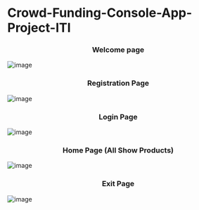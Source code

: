 # Crowd-Funding-Console-App-Project-ITI
<h3 align="center">Welcome page</h3>

![image](https://user-images.githubusercontent.com/93389016/161829903-f680788a-0912-4191-ac9e-d9623a20d991.png)

<h3 align="center">Registration Page</h3>

![image](https://user-images.githubusercontent.com/93389016/161830090-7f5c88a2-0830-42d5-ab9e-9a5a72f0ce00.png)

<h3 align="center">Login Page</h3>

![image](https://user-images.githubusercontent.com/93389016/161830150-dcc8b1b5-96cb-4fd8-a1cb-6da9c598684a.png)

<h3 align="center">Home Page (All Show Products)</h3>

![image](https://user-images.githubusercontent.com/93389016/161829839-a5bc68f1-5cb2-4036-9c5c-7b42eb335f0d.png)

<h3 align="center">Exit Page</h3>

![image](https://user-images.githubusercontent.com/93389016/161831023-646b4835-f887-4a6e-b9cc-a1d294e40e7a.png)


